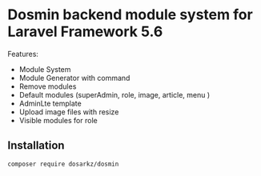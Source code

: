 # Dosmin backend module system for Laravel Framework 5.6
Features:
- Module System
- Module Generator with command
- Remove modules
- Default modules (superAdmin, role, image, article, menu )
- AdminLte template
- Upload image files with resize
- Visible modules for role

## Installation
`composer require dosarkz/dosmin`
